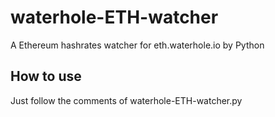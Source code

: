 # waterhole-ETH-watcher
A Ethereum hashrates watcher for eth.waterhole.io by Python

## How to use

Just follow the comments of waterhole-ETH-watcher.py
